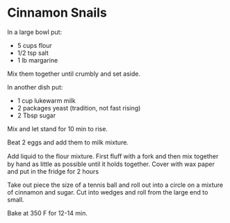 # Cinnamon Snails

In a large bowl put:
- 5 cups flour
- 1/2 tsp salt
- 1 lb margarine

Mix them together until crumbly and set aside.

In another dish put:
- 1 cup lukewarm milk
- 2 packages yeast (tradition, not fast rising)
- 2 Tbsp sugar

Mix and let stand for 10 min to rise.

Beat 2 eggs and add them to milk mixture.

Add liquid to the flour mixture. First fluﬀ with a fork and then mix together by hand as little as
possible until it holds together. Cover with wax paper and put in the fridge for 2 hours

Take out piece the size of a tennis ball and roll out into a circle on a mixture of cinnamon and
sugar. Cut into wedges and roll from the large end to small.

Bake at 350 F for 12-14 min.
